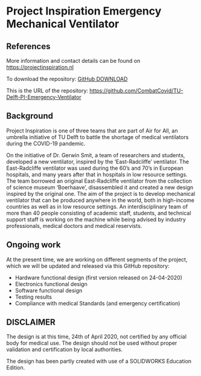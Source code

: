 # Project Inspiration Emergency Mechanical Ventilator

## References

More information and contact details can be found on https://projectinspiration.nl

To download the repository: [GitHub DOWNLOAD](https://github.com/CombatCovid/TU-Delft-PI-Emergency-Ventilator/archive/master.zip)

This is the URL of the repository: https://github.com/CombatCovid/TU-Delft-PI-Emergency-Ventilator

## Background

Project Inspiration is one of three teams that are part of Air for All, an umbrella initiative of TU Delft to battle the shortage of medical ventilators during the COVID-19 pandemic.

On the initiative of Dr. Gerwin Smit, a team of researchers and students, developed a new ventilator, inspired by the ‘East-Radcliffe’ ventilator. The East-Radcliffe ventilator was used during the 60’s and 70’s in European hospitals, and many years after that in hospitals in low resource settings. The team borrowed an original East-Radcliffe ventilator from the collection of science museum ‘Boerhaave’, disassembled it and created a new design inspired by the original one. The aim of the project is to develop mechanical ventilator that can be produced anywhere in the world, both in high-income countries as well as in low resource settings. An interdisciplinary team of more than 40 people consisting of academic staff, students, and technical support staff is working on the machine while being advised by industry professionals, medical doctors and medical reservists.

## Ongoing work

At the present time, we are working on different segments of the project, which we will be updated and released via this GitHub repository:

-	Hardware functional design (first version released on 24-04-2020)
-	Electronics functional design 
-	Software functional design
-	Testing results
-	Compliance with medical Standards (and emergency certification)

## DISCLAIMER
The design is at this time, 24th of April 2020, not certified by any official body for medical use. The design should not be used without proper validation and certification by local authorities.

The design has been partly created with use of a SOLIDWORKS Education Edition. 

